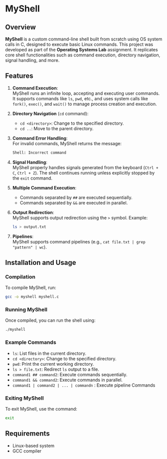 # MyShell

## Overview

**MyShell** is a custom command-line shell built from scratch using OS system calls in C, designed to execute basic Linux commands. This project was developed as part of the **Operating Systems Lab** assignment. It replicates core shell functionalities such as command execution, directory navigation, signal handling, and more.

## Features

1. **Command Execution**:  
   MyShell runs an infinite loop, accepting and executing user commands. It supports commands like `ls`, `pwd`, etc., and uses system calls like `fork()`, `exec()`, and `wait()` to manage process creation and execution.

2. **Directory Navigation** (`cd` command):  
   - `cd <directory>`: Change to the specified directory.
   - `cd ..`: Move to the parent directory.
   
3. **Command Error Handling**:  
   For invalid commands, MyShell returns the message:
   ```bash
   Shell: Incorrect command
   ```

4. **Signal Handling**:  
   MyShell properly handles signals generated from the keyboard (`Ctrl + C`, `Ctrl + Z`). The shell continues running unless explicitly stopped by the `exit` command.

5. **Multiple Command Execution**:  
   - Commands separated by `##` are executed sequentially.
   - Commands separated by `&&` are executed in parallel.

6. **Output Redirection**:  
   MyShell supports output redirection using the `>` symbol. Example:
   ```bash
   ls > output.txt
   ```

7. **Pipelines**:  
   MyShell supports command pipelines (e.g., `cat file.txt | grep "pattern" | wc`).

## Installation and Usage

### Compilation
To compile MyShell, run:
```bash
gcc -o myshell myshell.c
```

### Running MyShell
Once compiled, you can run the shell using:
```bash
./myshell
```

### Example Commands
- `ls`: List files in the current directory.
- `cd <directory>`: Change to the specified directory.
- `pwd`: Print the current working directory.
- `ls > file.txt`: Redirect `ls` output to a file.
- `command1 ## command2`: Execute commands sequentially.
- `command1 && command2`: Execute commands in parallel.
- `command1 | command2 | ... | commandn` : Execute pipeline Commands

### Exiting MyShell
To exit MyShell, use the command:
```bash
exit
```

## Requirements

- Linux-based system
- GCC compiler
